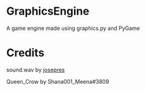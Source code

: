 # GraphicsEngine
 A game engine made using graphics.py and PyGame
 
# Credits
sound.wav by [josepres](https://freesound.org/people/josefpres/)

Queen_Crow by Shana001_Meena#3809
